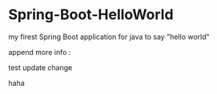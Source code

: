 # Spring-Boot-HelloWorld
my firest Spring Boot application for java to say "hello world"

append more info :

test update change

haha

